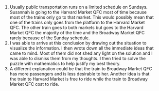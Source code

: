 <ol>
<li>Usually public transportation runs on a limited schedule on Sundays. Susannah is going to the Harvard Market QFC most of time because most of the trains only go to that market. This would possibly mean that one of the trains only goes from the platform to the Harvard Market QFC. The other train goes to both markets but goes to the Harvard Market QFC the majority of the time and the Broadway Market QFC rarely because of the Sunday schedule.</li>
<li>I was able to arrive at this conclusion by drawing out the situation to visualize the information. I then wrote down all the immediate ideas that came to mind. Most of them did not shed any light on the solution and I was able to dismiss them from my thoughts. I then tried to solve the puzzle with mathematics to help justify my best theory.</li>
<li>A different explanation could be that the train to Broadway Market QFC has more passengers and is less desirable to her. Another idea is that the train to Harvard Market is free to ride while the train to Broadway Market QFC cost to ride.</li>
</ol>
